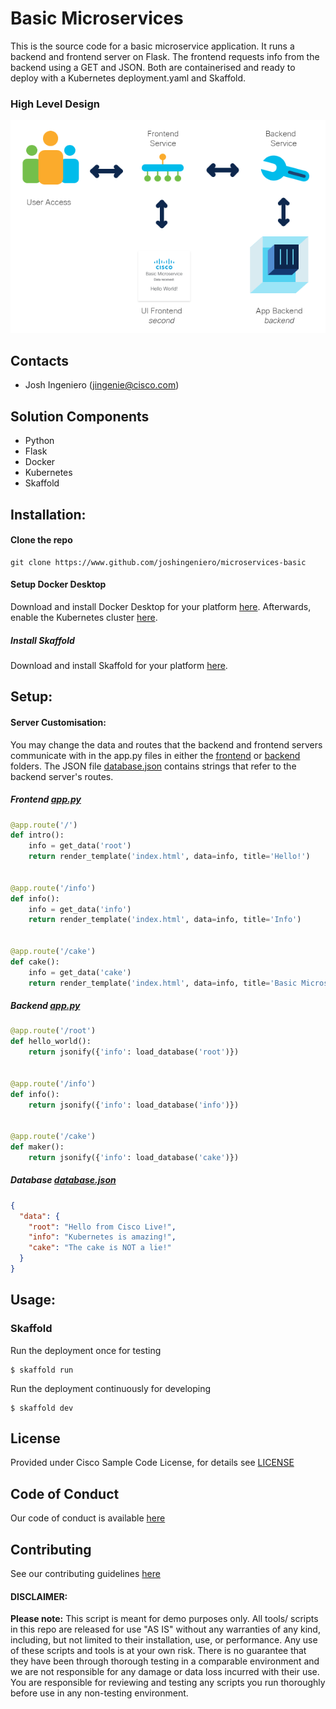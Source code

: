 # Basic Microservices

This is the source code for a basic microservice application. It runs a backend and frontend
server on Flask. The frontend requests info from the backend using a GET and JSON. Both
are containerised and ready to deploy with a Kubernetes deployment.yaml and Skaffold.

### High Level Design
![alt text](IMAGES/workflow.png)

## Contacts

* Josh Ingeniero (jingenie@cisco.com)


## Solution Components
* Python
* Flask
* Docker
* Kubernetes
* Skaffold

## Installation:

#### Clone the repo
```console
git clone https://www.github.com/joshingeniero/microservices-basic
```
#### Setup Docker Desktop
Download and install Docker Desktop for your platform [here](https://www.docker.com/products/docker-desktop).
Afterwards, enable the Kubernetes cluster [here](https://docs.docker.com/desktop/kubernetes/).

##### Install Skaffold
Download and install Skaffold for your platform [here](https://skaffold.dev/docs/install/).



## Setup:


#### Server Customisation:
You may change the data and routes that the backend and frontend servers communicate with
in the app.py files in either the [frontend](frontend) or [backend](backend) folders. 
The JSON file [database.json](backend/database.json) contains strings that refer to the backend server's routes.
##### Frontend [app.py](frontend/app.py)
```python
@app.route('/')
def intro():
    info = get_data('root')
    return render_template('index.html', data=info, title='Hello!')


@app.route('/info')
def info():
    info = get_data('info')
    return render_template('index.html', data=info, title='Info')


@app.route('/cake')
def cake():
    info = get_data('cake')
    return render_template('index.html', data=info, title='Basic Microservice')
```
##### Backend [app.py](backend/app.py)
```python
@app.route('/root')
def hello_world():
    return jsonify({'info': load_database('root')})


@app.route('/info')
def info():
    return jsonify({'info': load_database('info')})


@app.route('/cake')
def maker():
    return jsonify({'info': load_database('cake')})
```
##### Database [database.json](backend/database.json) 
```json
{
  "data": {
    "root": "Hello from Cisco Live!",
    "info": "Kubernetes is amazing!",
    "cake": "The cake is NOT a lie!"
  }
}
```


## Usage:

### Skaffold
Run the deployment once for testing
```
$ skaffold run
```

Run the deployment continuously for developing
```
$ skaffold dev
```



## License
Provided under Cisco Sample Code License, for details see [LICENSE](./LICENSE.md)

## Code of Conduct
Our code of conduct is available [here](./CODE_OF_CONDUCT.md)

## Contributing
See our contributing guidelines [here](./CONTRIBUTING.md)



#### DISCLAIMER:
<b>Please note:</b> This script is meant for demo purposes only. All tools/ scripts in this repo are released for use "AS IS" without any warranties of any kind, including, but not limited to their installation, use, or performance. Any use of these scripts and tools is at your own risk. There is no guarantee that they have been through thorough testing in a comparable environment and we are not responsible for any damage or data loss incurred with their use.
You are responsible for reviewing and testing any scripts you run thoroughly before use in any non-testing environment.